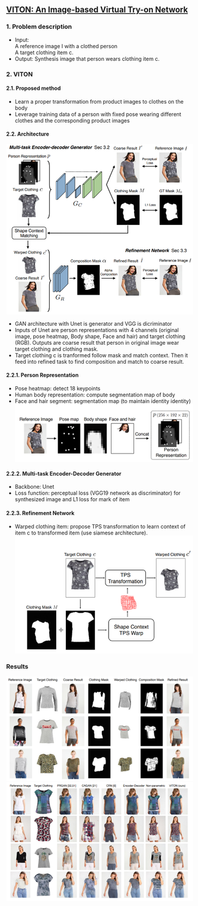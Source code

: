 ## **[VITON: An Image-based Virtual Try-on Network](https://arxiv.org/pdf/1711.08447.pdf)**
### 1. Problem description
- Input: </br>
  	A reference image I with a clothed person </br> 
  	A target clothing item c.
- Output:
	Synthesis image that person wears clothing item c.
### 2. VITON
#### 2.1. Proposed method
- Learn a proper transformation from product images to clothes on the body </br>
- Leverage training data of a person with fixed pose wearing different clothes and the corresponding product images </br>

#### 2.2. Architecture
![](VITON_architecture.png)
- GAN architecture with Unet is generator and VGG is dicriminator
- Inputs of Unet are person representations with 4 channels (original image, pose heatmap, Body shape, Face and hair) and target clothing (RGB). Outputs are coarse result that person in original image wear target clothing and clothing mask.
- Target clothing c is tranformed follow mask and match context. Then it feed into refined task to find composition and match to coarse result.

#### 2.2.1. Person Representation </br>
- Pose heatmap: detect 18 keypoints </br> 
- Human body representation: compute segmentation map of body </br>
- Face and hair segment: segmentation map (to maintain identity identity) </br>
![](VITON_personRepresentation.png)

#### 2.2.2. Multi-task Encoder-Decoder Generator
- Backbone: Unet
- Loss function: perceptual loss (VGG19 network as discriminator) for synthesized image and L1 loss for mark of item
  
#### 2.2.3. Refinement Network
- Warped clothing item: propose TPS transformation to learn context of item c to transformed item (use siamese architecture).
![](VITON_TPStransformation.png)


### Results
![](VITON_results.png)
![](VITON_results2.png)
